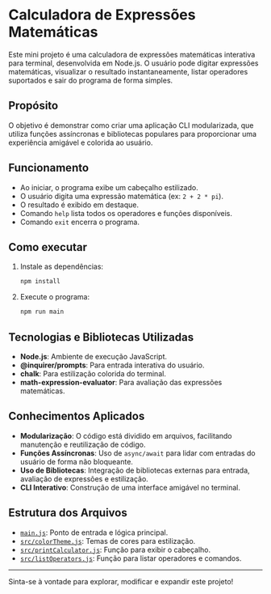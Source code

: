 # Calculadora de Expressões Matemáticas

Este mini projeto é uma calculadora de expressões matemáticas interativa para terminal, desenvolvida em Node.js. O usuário pode digitar expressões matemáticas, visualizar o resultado instantaneamente, listar operadores suportados e sair do programa de forma simples.

## Propósito

O objetivo é demonstrar como criar uma aplicação CLI modularizada, que utiliza funções assíncronas e bibliotecas populares para proporcionar uma experiência amigável e colorida ao usuário.

## Funcionamento

- Ao iniciar, o programa exibe um cabeçalho estilizado.
- O usuário digita uma expressão matemática (ex: `2 + 2 * pi`).
- O resultado é exibido em destaque.
- Comando `help` lista todos os operadores e funções disponíveis.
- Comando `exit` encerra o programa.

## Como executar

1. Instale as dependências:
   ```sh
   npm install
   ```
2. Execute o programa:
   ```sh
   npm run main
   ```

## Tecnologias e Bibliotecas Utilizadas

- **Node.js**: Ambiente de execução JavaScript.
- **@inquirer/prompts**: Para entrada interativa do usuário.
- **chalk**: Para estilização colorida do terminal.
- **math-expression-evaluator**: Para avaliação das expressões matemáticas.

## Conhecimentos Aplicados

- **Modularização**: O código está dividido em arquivos, facilitando manutenção e reutilização de código.
- **Funções Assíncronas**: Uso de `async/await` para lidar com entradas do usuário de forma não bloqueante.
- **Uso de Bibliotecas**: Integração de bibliotecas externas para entrada, avaliação de expressões e estilização.
- **CLI Interativo**: Construção de uma interface amigável no terminal.

## Estrutura dos Arquivos

- [`main.js`](main.js): Ponto de entrada e lógica principal.
- [`src/colorTheme.js`](src/colorTheme.js): Temas de cores para estilização.
- [`src/printCalculator.js`](src/printCalculator.js): Função para exibir o cabeçalho.
- [`src/listOperators.js`](src/listOperators.js): Função para listar operadores e comandos.

---

Sinta-se à vontade para explorar, modificar e expandir este projeto!